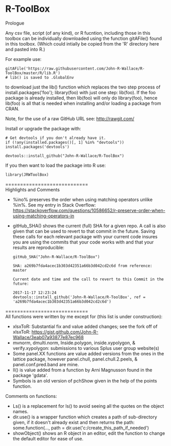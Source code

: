 R-ToolBox
============================

Prologue

Any csv file, script (of any kind), or R fucntion, including those in this toolbox can be individually downloaded using the function gitAFile() found in this toolbox. (Which could intially be copied from the 'R' directory here and pasted into R.)

For example use:

    gitAFile('https://raw.githubusercontent.com/John-R-Wallace/R-ToolBox/master/R/lib.R') 
    # lib() is saved to .GlobalEnv

to download just the lib() function which replaces the two step process of install.packages('foo'); library(foo) with just one step: lib(foo).  If the foo package is already installed, then lib(foo) will only do library(foo), hence lib(foo) is all that is needed when installing and/or loading a package from CRAN.

Note, for the use of a raw GitHub URL see: http://rawgit.com/

Install or upgrade the package with:

    # Get devtools if you don't already have it.
    if (!any(installed.packages()[, 1] %in% "devtools"))  install.packages('devtools')  
    
    devtools::install_github("John-R-Wallace/R-ToolBox")

If you then want to load the package into R use:

    library(JRWToolBox)    

============================   
Highlights and Comments

- %ino% preserves the order when using matching operators unlike %in%.  See my entry in Stack Overflow:
https://stackoverflow.com/questions/10586652/r-preserve-order-when-using-matching-operators-in


- gitHub_SHA() shows the current (full) SHA for a given repo.  A call is also given that can be used to revert to that commit in the future. Saving these calls for each relevant package with your current code insures you are using the commits that your code works with and that your results are reproducible:
      
      gitHub_SHA("John-R-Wallace/R-ToolBox")
    
      SHA: a269b7fda4acec1b303d42351a66b3d042cd2c6d from reference: master
    
      Current date and time and the call to revert to this Commit in the future:
    
      2017-11-17 12:23:24
      devtools::install_github('John-R-Wallace/R-ToolBox', ref = 'a269b7fda4acec1b303d42351a66b3d042cd2c6d')


     



============================   
All functions were written by me except for (this list is under construction):

- xlsxToR: Substantial fix and value added changes; see the fork off of xlsxToR: https://gist.github.com/John-R-Wallace/3eab07a93877e87ec968
- mvnorm, dmulti.norm, Inside.polygon, inside.xypolygon, & verify.xypolygon: submissions to various Splus user group website(s)
- Some panel.XX functions are value added versions from the ones in the lattice package, however panel.chull, panel.chull.2.peels, & panel.conf.pred.band are mine.
- ll() is value added from a function by Arni Magnusson found in the package 'gdata'.
- Symbols is an old version of pchShow given in the help of the points function.
 
   
Comments on functions:

- Ls() is a replacement for ls() to avoid seeing all the quotes on the object names.
- dir.use() is a wrapper function which creates a path of sub-directory given, if it doesn't already exist and then returns the      path: some.function(..., path = dir.use('c:/create_this_path_if_needed')
- showObject() shows an R object in an editor, edit the function to change the default editor for ease of use.
